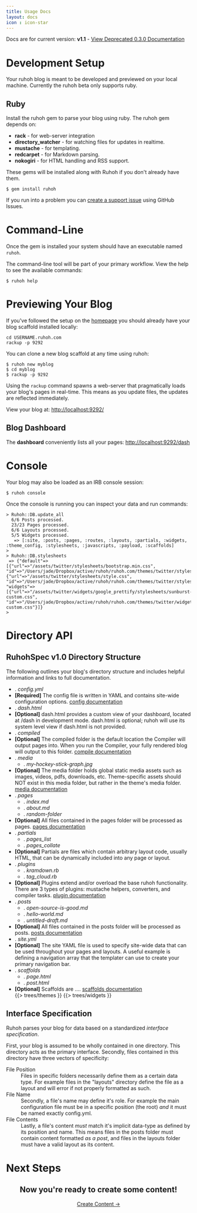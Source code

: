 ```yaml
---
title: Usage Docs
layout: docs
icon : icon-star
---
```


Docs are for current version: **v1.1** - [View Deprecated 0.3.0 Documentation](/0-3-0/usage)

# Development Setup

Your ruhoh blog is meant to be developed and previewed on your local machine.
Currently the ruhoh beta only supports ruby.

## Ruby 

Install the ruhoh gem to parse your blog using ruby. The ruhoh gem depends on:

- **rack** - for web-server integration
- **directory\_watcher** - for watching files for updates in realtime.
- **mustache** - for templating.
- **redcarpet** - for Markdown parsing.
- **nokogiri** - for HTML handling and RSS support.

These gems will be installed along with Ruhoh if you don't already have them.

    $ gem install ruhoh
    
If you run into a problem you can [create a support issue](https://github.com/ruhoh/ruhoh.rb/issues) using GitHub Issues.

# Command-Line

Once the gem is installed your system should have an executable named `ruhoh`.

The command-line tool will be part of your primary workflow. View the help to
see the available commands:

    $ ruhoh help

# Previewing Your Blog

If you've followed the setup on the [homepage](/) you should already have your blog scaffold installed locally:

    cd USERNAME.ruhoh.com
    rackup -p 9292

You can clone a new blog scaffold at any time using ruhoh:

    $ ruhoh new myblog
    $ cd myblog
    $ rackup -p 9292

Using the `rackup` command spawns a web-server that pragmatically loads your blog's pages in real-time.
This means as you update files, the updates are reflected immediately.

View your blog at: [http://localhost:9292/](http://localhost:9292/)

## Blog Dashboard

The **dashboard** conveniently lists all your pages: [http://localhost:9292/dash](http://localhost:9292/dash)


# Console

Your blog may also be loaded as an IRB console session:

    $ ruhoh console
    
Once the console is running you can inspect your data and run commands:

    > Ruhoh::DB.update_all
      6/6 Posts processed.
      23/23 Pages processed.
      6/6 Layouts processed.
      5/5 Widgets processed.
       => [:site, :posts, :pages, :routes, :layouts, :partials, :widgets, :theme_config, :stylesheets, :javascripts, :payload, :scaffolds]
    >
    > Ruhoh::DB.stylesheets
     => {"default"=>[{"url"=>"/assets/twitter/stylesheets/bootstrap.min.css", "id"=>"/Users/jade/Dropbox/active/ruhoh/ruhoh.com/themes/twitter/stylesheets/bootstrap.min.css"}, {"url"=>"/assets/twitter/stylesheets/style.css", "id"=>"/Users/jade/Dropbox/active/ruhoh/ruhoh.com/themes/twitter/stylesheets/style.css"}], "widgets"=>[{"url"=>"/assets/twitter/widgets/google_prettify/stylesheets/sunburst-custom.css", "id"=>"/Users/jade/Dropbox/active/ruhoh/ruhoh.com/themes/twitter/widgets/google_prettify/stylesheets/sunburst-custom.css"}]}
    >


# Directory API

## RuhohSpec v1.0 Directory Structure

<p>
  The following outlines your blog's directory structure and 
  includes helpful information and links to full documentation.
</p>

<ul class="folder-tree">
  <li class="endpoint"><span class="ui-silk inline ui-silk-page-white-gear">.</span> <em class="config">config.yml</em></li>
  <li class="info">
    <strong>[Required]</strong>
    The config file is written in YAML and contains site-wide configuration options.
    <a href="/usage/configure">config documentation</a>
  </li>
  <li class="endpoint"><span class="ui-silk inline ui-silk-page-white-text">.</span> <em>dash.html</em> </li>
  <li class="info">
    <strong>[Optional]</strong>
    dash.html provides a custom view of your dashboard, located at /dash in development mode.
    dash.html is optional; ruhoh will use its system level view if dash.html is not provided.
  </li>
  <li class="endpoint"><span class="ui-silk inline ui-silk-folder">.</span> <em>compiled</em> </li>
  <li class="info">
    <strong>[Optional]</strong>
    The compiled folder is the default location the Compiler will output pages into.
    When you run the Compiler, your fully rendered blog will output to this folder.
    <a href="/usage/publish#toc_8">compile documentation</a>
  </li>
  <li class="endpoint">
    <span class="ui-silk inline ui-silk-folder">.</span> <em>media</em> 
    <ul>
      <li><span class="ui-silk inline ui-silk-picture">.</span> <em>my-hockey-stick-graph.jpg</em></li>
    </ul>
  </li>
  <li class="info">
    <strong>[Optional]</strong>
    The media folder holds global static media assets such as images, videos, pdfs, downloads, etc.
    Theme-specific assets should NOT exist in this media folder, but rather in the theme's media folder.
    <a href="/usage/create#toc_10">media documentation</a>
  </li>
  <li class="endpoint">
    <span class="ui-silk inline ui-silk-folder">.</span> <em class="page">pages</em> 
    <ul>
      <li><span class="ui-silk inline ui-silk-page-white-text">.</span> <em class="page">index.md</em></li>
      <li><span class="ui-silk inline ui-silk-page-white-text">.</span> <em class="page">about.md</em></li>
      <li><span class="ui-silk inline ui-silk-folder">.</span> <em class="page">random-folder</em></li>
    </ul>
  </li>
  <li class="info">
    <strong>[Optional]</strong>
    All files contained in the pages folder will be processed as pages.
    <a href="/usage/create">pages documentation</a>
  </li>
  <li class="endpoint">
    <span class="ui-silk inline ui-silk-folder">.</span> <em class="partial">partials</em> 
    <ul>
      <li><span class="ui-silk inline ui-silk-page-white-text">.</span> <em class="partial">pages_list</em></li>
      <li><span class="ui-silk inline ui-silk-page-white-text">.</span> <em class="partial">pages_collate</em></li>
    </ul>
  </li>
  <li class="info">
    <strong>[Optional]</strong>
    Partials are files which contain arbitrary layout code, usually HTML, that can be dynamically included into any page or layout.
  </li>
  <li class="endpoint">
    <span class="ui-silk inline ui-silk-folder">.</span> <em>plugins</em> 
    <ul>
      <li><span class="ui-silk inline ui-silk-page-white-text">.</span> <em>kramdown.rb</em></li>
      <li><span class="ui-silk inline ui-silk-page-white-text">.</span> <em>tag_cloud.rb</em></li>
    </ul>
  </li>
  <li class="info">
    <strong>[Optional]</strong>
    Plugins extend and/or overload the base ruhoh functionality. There are 3 types of plugins: mustache helpers, converters, and compiler tasks.
    <a href="/usage/plugins">plugin documentation</a>
  </li>
  <li class="endpoint">
    <span class="ui-silk inline ui-silk-folder">.</span> <em class="post">posts</em> 
    <ul>
      <li><span class="ui-silk inline ui-silk-page-white-text">.</span> <em class="post">open-source-is-good.md</em></li>
      <li><span class="ui-silk inline ui-silk-page-white-text">.</span> <em class="post">hello-world.md</em></li>
      <li><span class="ui-silk inline ui-silk-page-white-text">.</span> <em class="post">untitled-draft.md</em></li>
    </ul>
  </li>
  <li class="info">
    <strong>[Optional]</strong>
    All files contained in the posts folder will be processed as posts.
    <a href="/usage/create#toc_3">posts documentation</a>
  </li>
  <li class="endpoint"><span class="ui-silk inline ui-silk-page-white-database">.</span> <em>site.yml</em> </li>
  <li class="info">
    <strong>[Optional]</strong>
    The site YAML file is used to specify site-wide data that can be used throughout your pages and layouts.
    A useful example is defining a navigation array that the templater can use to create your primary navigation bar.
  </li>
  <li class="endpoint">
    <span class="ui-silk inline ui-silk-folder">.</span> <em>scaffolds</em> 
    <ul>
      <li><span class="ui-silk inline ui-silk-page-white-text">.</span> <em>page.html</em></li>
      <li><span class="ui-silk inline ui-silk-page-white-text">.</span> <em>post.html</em></li>
    </ul>
  </li>
  <li class="info">
    <strong>[Optional]</strong>
    Scaffolds are ....
    <a href="/usage/create#toc_3">scaffolds documentation</a>
  </li>
{{> trees/themes }}
{{> trees/widgets }}
</ul>

## Interface Specification

Ruhoh parses your blog for data based on a standardized _interface specification_. 

First, your blog is assumed to be wholly contained in one directory. This directory acts as the primary interface. 
Secondly, files contained in this directory have three vectors of specificity:

<dl class="dl-horizontal">
  <dt>File Position</dt>
  <dd>
    Files in specific folders necessarily define them as a certain data type.
    For example files in the "layouts" directory define the file as a layout and will error if not properly formatted as such.
  </dd>
  <dt>File Name</dt>
  <dd>
    Secondly, a file's name may define it's role. 
    For example the main configuration file must be in a specific position (the root) <em>and</em> it 
    must be named exactly config.yml. 
  </dd>
  <dt>File Contents</dt>
  <dd>
    Lastly, a file's content <em>must</em> match it's implicit data-type as defined by its position and name. 
    This means files in the posts folder must contain content formatted <em>as a post</em>,
    and files in the layouts folder must have a valid layout as its content.
  </dd>
</dl>



# Next Steps

<h2 style="border:0; text-align:center">Now you're ready to create some content!</h2>
<p style="text-align:center">
  <a href="/usage/create" class="btn btn-warning btn-large">Create Content &rarr;</a>
</p>  
